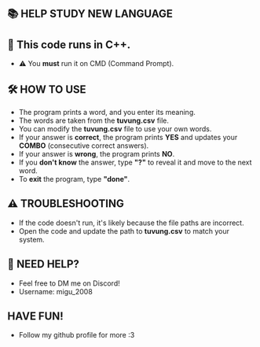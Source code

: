 ## 📚 HELP STUDY NEW LANGUAGE  

## 🚀 This code runs in C++.  
- ⚠️ You **must** run it on CMD (Command Prompt).  

## 🛠️ HOW TO USE  
- The program prints a word, and you enter its meaning.  
- The words are taken from the **tuvung.csv** file.  
- You can modify the **tuvung.csv** file to use your own words.  
- If your answer is **correct**, the program prints **YES** and updates your **COMBO** (consecutive correct answers).  
- If your answer is **wrong**, the program prints **NO**.  
- If you **don't know** the answer, type **"?"** to reveal it and move to the next word.  
- To **exit** the program, type **"done"**.   

## ⚠️ TROUBLESHOOTING  
- If the code doesn't run, it's likely because the file paths are incorrect.  
- Open the code and update the path to **tuvung.csv** to match your system.    

## 📩 NEED HELP?  
- Feel free to DM me on Discord!  
- Username: migu_2008

## HAVE FUN!
- Follow my github profile for more :3
